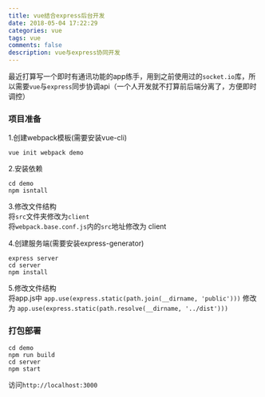 ```yaml
---
title: vue结合express后台开发
date: 2018-05-04 17:22:29
categories: vue
tags: vue
comments: false
description: vue与express协同开发
---
```


最近打算写一个即时有通讯功能的app练手，用到之前使用过的`socket.io`库，所以需要`vue`与`express`同步协调api（一个人开发就不打算前后端分离了，方便即时调控）

### 项目准备
1.创建webpack模板(需要安装vue-cli)
```
vue init webpack demo
```

2.安装依赖
```
cd demo
npm isntall
```

3.修改文件结构  
将`src`文件夹修改为`client`  
将`webpack.base.conf.js`内的`src`地址修改为 client  

4.创建服务端(需要安装express-generator)
```
express server
cd server
npm install
```
5.修改文件结构  
将app.js中 `app.use(express.static(path.join(__dirname, 'public')))` 修改为 `app.use(express.static(path.resolve(__dirname, '../dist')))`

### 打包部署
```
cd demo
npm run build
cd server
npm start
```

访问`http://localhost:3000`
